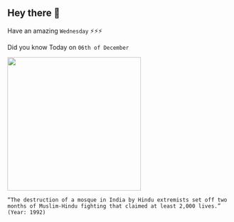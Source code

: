 ## Hey there 👋
Have an amazing `Wednesday` ⚡⚡⚡

Did you know Today on `06th of December`
 
 [<img src="https://static.dw.com/image/51178194_303.jpg" width="300" />](https://www.sciencespo.fr/mass-violence-war-massacre-resistance/en/document/hindu-muslim-communal-riots-india-i-1947-1986.html) 
 ```
“The destruction of a mosque in India by Hindu extremists set off two months of Muslim-Hindu fighting that claimed at least 2,000 lives.” (Year: 1992)
```
